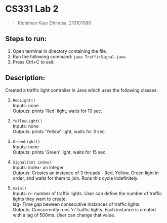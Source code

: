 # CS331 Lab 2
> Ridhiman Kaur Dhindsa, 210101088

## Steps to run:
1) Open terminal in directory containing the file.  
2) Run the following command: `java TrafficSignal.java`
3) Press Ctrl+C to exit.  

## Description:
Created a traffic light controller in Java which uses the following classes:   
1) `RedLight()`  
Inputs: none  
Outputs: prints 'Red' light, waits for 10 sec.  

2) `YellowLight()`  
Inputs: none  
Outputs: prints 'Yellow' light, waits for 3 sec.  

3) `GreenLight()`  
Inputs: none  
Outputs: prints 'Green' light, waits for 15 sec.  

4) `Signal(int index)`  
Inputs: index- an integer  
Outputs: Creates an instance of 3 threads - Red, Yellow, Green light in order, and waits for them to join. Runs this cycle indefinitely.

5) `main()`  
Inputs: n- number of traffic lights. User can define the number of traffic lights they want to create.  
lag- Time gap beween consecutive instances of traffic lights.  
Outputs: Concurrently runs 'n' traffic lights. Each instance is created with a lag of 500ms. User can change that value. 
